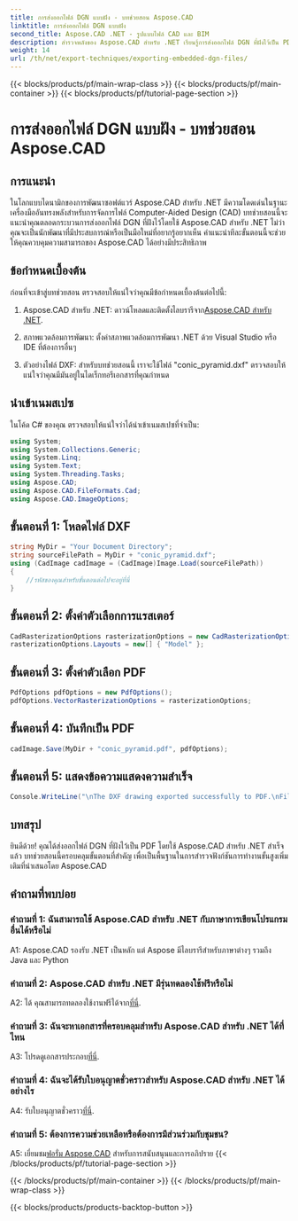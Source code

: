 ```yaml
---
title: การส่งออกไฟล์ DGN แบบฝัง - บทช่วยสอน Aspose.CAD
linktitle: การส่งออกไฟล์ DGN แบบฝัง
second_title: Aspose.CAD .NET - รูปแบบไฟล์ CAD และ BIM
description: สำรวจพลังของ Aspose.CAD สำหรับ .NET เรียนรู้การส่งออกไฟล์ DGN ที่ฝังไว้เป็น PDF ได้อย่างง่ายดายด้วยบทช่วยสอนทีละขั้นตอนนี้
weight: 14
url: /th/net/export-techniques/exporting-embedded-dgn-files/
---
```


{{< blocks/products/pf/main-wrap-class >}}
{{< blocks/products/pf/main-container >}}
{{< blocks/products/pf/tutorial-page-section >}}

# การส่งออกไฟล์ DGN แบบฝัง - บทช่วยสอน Aspose.CAD

## การแนะนำ

ในโลกแบบไดนามิกของการพัฒนาซอฟต์แวร์ Aspose.CAD สำหรับ .NET มีความโดดเด่นในฐานะเครื่องมืออันทรงพลังสำหรับการจัดการไฟล์ Computer-Aided Design (CAD) บทช่วยสอนนี้จะแนะนำคุณตลอดกระบวนการส่งออกไฟล์ DGN ที่ฝังไว้โดยใช้ Aspose.CAD สำหรับ .NET ไม่ว่าคุณจะเป็นนักพัฒนาที่มีประสบการณ์หรือเป็นมือใหม่ที่อยากรู้อยากเห็น คำแนะนำทีละขั้นตอนนี้จะช่วยให้คุณควบคุมความสามารถของ Aspose.CAD ได้อย่างมีประสิทธิภาพ

## ข้อกำหนดเบื้องต้น

ก่อนที่จะเข้าสู่บทช่วยสอน ตรวจสอบให้แน่ใจว่าคุณมีข้อกำหนดเบื้องต้นต่อไปนี้:

1.  Aspose.CAD สำหรับ .NET: ดาวน์โหลดและติดตั้งไลบรารีจาก[Aspose.CAD สำหรับ .NET](https://releases.aspose.com/cad/net/).

2. สภาพแวดล้อมการพัฒนา: ตั้งค่าสภาพแวดล้อมการพัฒนา .NET ด้วย Visual Studio หรือ IDE ที่ต้องการอื่นๆ

3. ตัวอย่างไฟล์ DXF: สำหรับบทช่วยสอนนี้ เราจะใช้ไฟล์ "conic_pyramid.dxf" ตรวจสอบให้แน่ใจว่าคุณมีมันอยู่ในไดเร็กทอรีเอกสารที่คุณกำหนด

## นำเข้าเนมสเปซ

ในโค้ด C# ของคุณ ตรวจสอบให้แน่ใจว่าได้นำเข้าเนมสเปซที่จำเป็น:

```csharp
using System;
using System.Collections.Generic;
using System.Linq;
using System.Text;
using System.Threading.Tasks;
using Aspose.CAD;
using Aspose.CAD.FileFormats.Cad;
using Aspose.CAD.ImageOptions;
```

## ขั้นตอนที่ 1: โหลดไฟล์ DXF

```csharp
string MyDir = "Your Document Directory";
string sourceFilePath = MyDir + "conic_pyramid.dxf";
using (CadImage cadImage = (CadImage)Image.Load(sourceFilePath))
{
    //รหัสของคุณสำหรับขั้นตอนต่อไปจะอยู่ที่นี่
}
```

## ขั้นตอนที่ 2: ตั้งค่าตัวเลือกการแรสเตอร์

```csharp
CadRasterizationOptions rasterizationOptions = new CadRasterizationOptions();
rasterizationOptions.Layouts = new[] { "Model" };
```

## ขั้นตอนที่ 3: ตั้งค่าตัวเลือก PDF

```csharp
PdfOptions pdfOptions = new PdfOptions();
pdfOptions.VectorRasterizationOptions = rasterizationOptions;
```

## ขั้นตอนที่ 4: บันทึกเป็น PDF

```csharp
cadImage.Save(MyDir + "conic_pyramid.pdf", pdfOptions);
```

## ขั้นตอนที่ 5: แสดงข้อความแสดงความสำเร็จ

```csharp
Console.WriteLine("\nThe DXF drawing exported successfully to PDF.\nFile saved at " + MyDir);
```

## บทสรุป

ยินดีด้วย! คุณได้ส่งออกไฟล์ DGN ที่ฝังไว้เป็น PDF โดยใช้ Aspose.CAD สำหรับ .NET สำเร็จแล้ว บทช่วยสอนนี้ครอบคลุมขั้นตอนที่สำคัญ เพื่อเป็นพื้นฐานในการสำรวจฟังก์ชันการทำงานขั้นสูงเพิ่มเติมที่นำเสนอโดย Aspose.CAD

## คำถามที่พบบ่อย

### คำถามที่ 1: ฉันสามารถใช้ Aspose.CAD สำหรับ .NET กับภาษาการเขียนโปรแกรมอื่นได้หรือไม่

A1: Aspose.CAD รองรับ .NET เป็นหลัก แต่ Aspose มีไลบรารีสำหรับภาษาต่างๆ รวมถึง Java และ Python

### คำถามที่ 2: Aspose.CAD สำหรับ .NET มีรุ่นทดลองใช้ฟรีหรือไม่

 A2: ได้ คุณสามารถทดลองใช้งานฟรีได้จาก[ที่นี่](https://releases.aspose.com/).

### คำถามที่ 3: ฉันจะหาเอกสารที่ครอบคลุมสำหรับ Aspose.CAD สำหรับ .NET ได้ที่ไหน

 A3: โปรดดูเอกสารประกอบ[ที่นี่](https://reference.aspose.com/cad/net/).

### คำถามที่ 4: ฉันจะได้รับใบอนุญาตชั่วคราวสำหรับ Aspose.CAD สำหรับ .NET ได้อย่างไร

 A4: รับใบอนุญาตชั่วคราว[ที่นี่](https://purchase.aspose.com/temporary-license/).

### คำถามที่ 5: ต้องการความช่วยเหลือหรือต้องการมีส่วนร่วมกับชุมชน?

A5: เยี่ยมชม[ฟอรั่ม Aspose.CAD](https://forum.aspose.com/c/cad/19) สำหรับการสนับสนุนและการอภิปราย
{{< /blocks/products/pf/tutorial-page-section >}}

{{< /blocks/products/pf/main-container >}}
{{< /blocks/products/pf/main-wrap-class >}}

{{< blocks/products/products-backtop-button >}}

